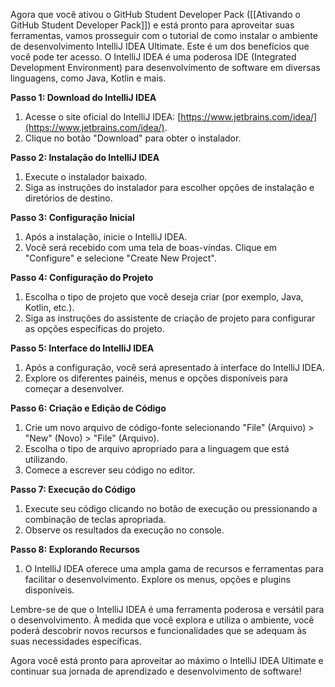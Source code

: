 Agora que você ativou o GitHub Student Developer Pack ([[Ativando o GitHub Student Developer Pack]]) e está pronto para aproveitar suas ferramentas, vamos prosseguir com o tutorial de como instalar o ambiente de desenvolvimento IntelliJ IDEA Ultimate. Este é um dos benefícios que você pode ter acesso. O IntelliJ IDEA é uma poderosa IDE (Integrated Development Environment) para desenvolvimento de software em diversas linguagens, como Java, Kotlin e mais.

**Passo 1: Download do IntelliJ IDEA**

1. Acesse o site oficial do IntelliJ IDEA: [https://www.jetbrains.com/idea/](https://www.jetbrains.com/idea/).
2. Clique no botão "Download" para obter o instalador.

**Passo 2: Instalação do IntelliJ IDEA**

1. Execute o instalador baixado.
2. Siga as instruções do instalador para escolher opções de instalação e diretórios de destino.

**Passo 3: Configuração Inicial**

1. Após a instalação, inicie o IntelliJ IDEA.
2. Você será recebido com uma tela de boas-vindas. Clique em "Configure" e selecione "Create New Project".

**Passo 4: Configuração do Projeto**

1. Escolha o tipo de projeto que você deseja criar (por exemplo, Java, Kotlin, etc.).
2. Siga as instruções do assistente de criação de projeto para configurar as opções específicas do projeto.

**Passo 5: Interface do IntelliJ IDEA**

1. Após a configuração, você será apresentado à interface do IntelliJ IDEA.
2. Explore os diferentes painéis, menus e opções disponíveis para começar a desenvolver.

**Passo 6: Criação e Edição de Código**

1. Crie um novo arquivo de código-fonte selecionando "File" (Arquivo) > "New" (Novo) > "File" (Arquivo).
2. Escolha o tipo de arquivo apropriado para a linguagem que está utilizando.
3. Comece a escrever seu código no editor.

**Passo 7: Execução do Código**

1. Execute seu código clicando no botão de execução ou pressionando a combinação de teclas apropriada.
2. Observe os resultados da execução no console.

**Passo 8: Explorando Recursos**

1. O IntelliJ IDEA oferece uma ampla gama de recursos e ferramentas para facilitar o desenvolvimento. Explore os menus, opções e plugins disponíveis.

Lembre-se de que o IntelliJ IDEA é uma ferramenta poderosa e versátil para o desenvolvimento. À medida que você explora e utiliza o ambiente, você poderá descobrir novos recursos e funcionalidades que se adequam às suas necessidades específicas.

Agora você está pronto para aproveitar ao máximo o IntelliJ IDEA Ultimate e continuar sua jornada de aprendizado e desenvolvimento de software!